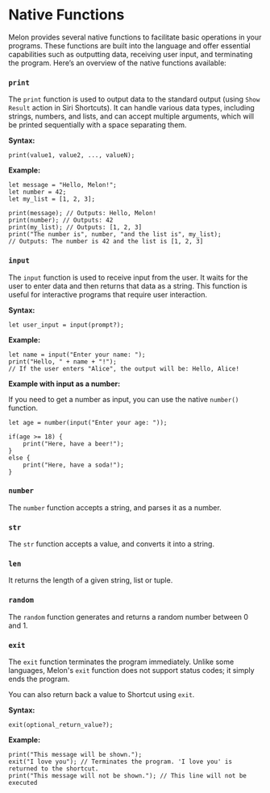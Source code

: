 # Native Functions <!-- {docsify-all} -->

Melon provides several native functions to facilitate basic operations in your programs. These functions are built into the language and offer essential capabilities such as outputting data, receiving user input, and terminating the program. Here’s an overview of the native functions available:

### `print`

The `print` function is used to output data to the standard output (using `Show Result` action in Siri Shortcuts). It can handle various data types, including strings, numbers, and lists, and can accept multiple arguments, which will be printed sequentially with a space separating them.

**Syntax:**
```melon
print(value1, value2, ..., valueN);
```

**Example:**
```melon
let message = "Hello, Melon!";
let number = 42;
let my_list = [1, 2, 3];

print(message); // Outputs: Hello, Melon!
print(number); // Outputs: 42
print(my_list); // Outputs: [1, 2, 3]
print("The number is", number, "and the list is", my_list);
// Outputs: The number is 42 and the list is [1, 2, 3]
```

### `input`

The `input` function is used to receive input from the user. It waits for the user to enter data and then returns that data as a string. This function is useful for interactive programs that require user interaction.

**Syntax:**
```melon
let user_input = input(prompt?);
```

**Example:**
```melon
let name = input("Enter your name: ");
print("Hello, " + name + "!");
// If the user enters "Alice", the output will be: Hello, Alice!
```

**Example with input as a number:**

If you need to get a number as input, you can use the native `number()` function.

```melon
let age = number(input("Enter your age: "));

if(age >= 18) {
    print("Here, have a beer!");
}
else {
    print("Here, have a soda!");
}
```

### `number`

The `number` function accepts a string, and parses it as a number.

### `str`

The `str` function accepts a value, and converts it into a string.

### `len`

It returns the length of a given string, list or tuple.

### `random`

The `random` function generates and returns a random number between 0 and 1.

### `exit`

The `exit` function terminates the program immediately. Unlike some languages, Melon's `exit` function does not support status codes; it simply ends the program. 

You can also return back a value to Shortcut using `exit`. 

**Syntax:**
```melon
exit(optional_return_value?);
```

**Example:**
```melon
print("This message will be shown.");
exit("I love you"); // Terminates the program. 'I love you' is returned to the shortcut.
print("This message will not be shown."); // This line will not be executed
```
